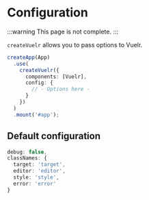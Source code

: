 # Configuration

:::warning
This page is not complete.
:::

`createVuelr` allows you to pass options to Vuelr.

```ts
createApp(App)
  .use(
    createVuelr({
      components: [Vuelr],
      config: {
        // - Options here -
      }
    })
  )
  .mount('#app');
```

## Default configuration

```ts
debug: false,
classNames: {
  target: 'target',
  editor: 'editor',
  style: 'style',
  error: 'error'
}
```
